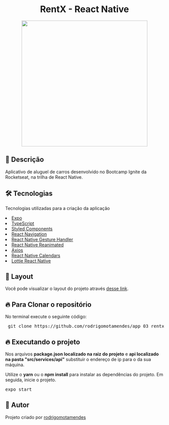 <h1 align="center"> RentX - React Native </h1>

  <p align="center">
   <img src="assets/rentX.gif" width="400">
  </p>

<h2>🚀 Descrição</h2>

  <p>Aplicativo de aluguel de carros desenvolvido no Bootcamp Ignite da Rocketseat, na trilha de React Native.</p>

<h2>🛠 Tecnologias</h2>

<p> Tecnologias utilizadas para a criação da aplicação</p>

<u>
 <li>
  <a href='https://expo.dev/' target="_blank" rel="nofollow">Expo</a>
 </li>
 <li>
  <a href='https://www.typescriptlang.org/' target="_blank" rel="nofollow">TypeScript</a>
 </li>
 <li>
  <a href='https://styled-components.com/' target="_blank" rel="nofollow">Styled Components</a>
 </li>
 <li>
  <a href='https://reactnavigation.org/' target="_blank" rel="nofollow">React Navigation</a>
 </li>
 <li>
  <a href='https://docs.swmansion.com/react-native-gesture-handler/' target="_blank" rel="nofollow">React Native Gesture Handler</a>
 </li>
 <li>
  <a href='https://docs.swmansion.com/react-native-reanimated/' target="_blank" rel="nofollow">React Native Reanimated</a>
 </li>
 <li>
  <a href='https://github.com/axios/axios' target="_blank" rel="nofollow">Axios</a>
 </li>
 <li>
  <a href='https://github.com/wix/react-native-calendars' target="_blank" rel="nofollow">React Native Calendars</a>
 </li>
 <li>
  <a href='https://github.com/lottie-react-native/lottie-react-native' target="_blank" rel="nofollow">Lottie React Native</a>
 </li>
</u>

<h2>🔖 Layout</h2>

Você pode visualizar o layout do projeto através [desse link](https://www.figma.com/file/VrlBE1MjvDv0vq3gCvwvGE/RentX-Ignite?node-id=0%3A1).

<h2>🔥 Para Clonar o repositório</h2>

<p>No terminal execute o seguinte código: </p>

<div class="highlight highlight-source-shell">
 <pre>
 git clone https://github.com/rodrigomotamendes/app_03_rentx_ignite_rn
</pre>

</div>

<h2>🔥 Executando o projeto</h2>

<p>Nos arquivos <b>package.json localizado na raiz do projeto</b> e <b>api localizado na pasta "src/services/api"</b>
substituir o endereço de ip para o da sua máquina. </p>

<p>Utilize o <b>yarn</b> ou o <b>npm install</b> para instalar as dependências do projeto.
Em seguida, inicie o projeto. </p>

<div class="highlight highlight-source-shell">
<pre>
expo start
</pre>
</div>

<h2>💜 Autor</h2>

<p>Projeto criado por <a href='https://www.linkedin.com/in/rodrigo-mota-mendes/' rel="nofollow">rodrigomotamendes</a></p>
